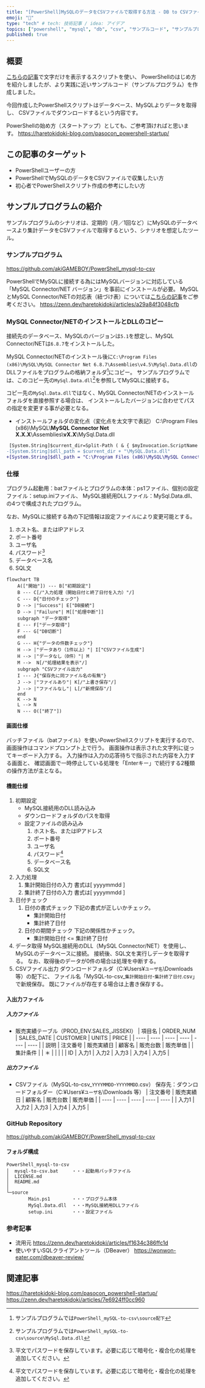 ```yaml
---
title: "[PowerShell]MySQLのデータをCSVファイルで取得する方法 - DB to CSVファイル"
emoji: "🦾"
type: "tech" # tech: 技術記事 / idea: アイデア
topics: ["powershell", "mysql", "db", "csv", "サンプルコード", "サンプルプログラム"]
published: true
---
```

## 概要
[こちらの記事](https://haretokidoki-blog.com/pasocon_powershell-startup/)で文字だけを表示するスクリプトを使い、
PowerShellのはじめ方を紹介しましたが、より実践に近いサンプルコード（サンプルプログラム）を作成しました。

今回作成したPowerShellスクリプトはデータベース、MySQLよりデータを取得し、
CSVファイルでダウンロードするという内容です。

PowerShellの始め方（スタートアップ）としても、ご参考頂ければと思います。
https://haretokidoki-blog.com/pasocon_powershell-startup/
## この記事のターゲット
- PowerShellユーザーの方
- PowerShellでMySQLのデータをCSVファイルで収集したい方
- 初心者でPowerShellスクリプト作成の参考にしたい方
## サンプルプログラムの紹介
サンプルプログラムのシナリオは、定期的（月／1回など）にMySQLのデータベースより集計データをCSVファイルで取得するという、シナリオを想定したツール。
### サンプルプログラム
https://github.com/akiGAMEBOY/PowerShell_mysql-to-csv

PowerShellでMySQLに接続する為にはMySQLバージョンに対応している「MySQL Connector/NET バージョン」を事前にインストールが必要。
MySQLとMySQL Connector/NETの対応表（紐づけ表）については[こちらの記事](https://zenn.dev/haretokidoki/articles/a29a84f3048cfb)をご参考ください。
https://zenn.dev/haretokidoki/articles/a29a84f3048cfb
### MySQL Connector/NETのインストールとDLLのコピー
接続先のデータベース、MySQLのバージョンは`5.1`を想定し、MySQL Connector/NETは`6.8.7`をインストールした。

MySQL Connector/NETのインストール後に`C:\Program Files (x86)\MySQL\MySQL Connector Net 6.8.7\Assemblies\v4.5\MySql.Data.dll`のDLLファイルをプログラムの格納フォルダ[^1]にコピー。
サンプルプログラムでは、このコピー先の`MySql.Data.dll`[^2]を参照してMySQLに接続する。
[^1]: サンプルプログラムでは`PowerShell_mySQL-to-csv\source配下`
[^2]: サンプルプログラムでは`PowerShell_mySQL-to-csv\source\MySql.Data.dll`

コピー先の`MySql.Data.dll`ではなく、MySQL Connector/NETのインストールフォルダを直接参照する場合は、
インストールしたバージョンに合わせてパスの指定を変更する事が必要となる。
- インストールフォルダの変化点（変化点を太文字で表記）
C:\Program Files (x86)\MySQL\\**MySQL Connector Net X.X.X**\Assemblies\\**vX.X**\MySql.Data.dll
```diff powershell:DLLの参照先をインストールフォルダに変更する場合（ファイル名：Main.ps1）
 [System.String]$current_dir=Split-Path ( & { $myInvocation.ScriptName } ) -parent                                      # 他でも使用している為、削除しない
-[System.String]$dll_path = $current_dir + "\MySQL.Data.dll"                                                            # コピー先
+[System.String]$dll_path = "C:\Program Files (x86)\MySQL\MySQL Connector Net 6.8.7\Assemblies\v4.5\MySql.Data.dll"     # インストール先
```
### 仕様
プログラム起動用：batファイルとプログラムの本体：ps1ファイル、個別の設定ファイル：setup.iniファイル、
MySQL接続用DLLファイル：MySql.Data.dll、
の4つで構成されたプログラム。

なお、MySQLに接続する為の下記情報は設定ファイルにより変更可能とする。
1. ホスト名、またはIPアドレス
1. ポート番号
1. ユーザ名
1. パスワード[^3]
1. データベース名
1. SQL文
[^3]: 平文でパスワードを保存しています。必要に応じて暗号化・複合化の処理を追加してください。

```mermaid
flowchart TB
    A(["開始"]) --- B["初期設定"]
    B --- C[/"入力処理（開始日付と終了日付を入力）"/]
    C --- D{"日付のチェック"}
    D --> |"Success"| E["DB接続"]
    D --> |"Failure"| M[["処理中断"]]
    subgraph "データ取得"
    E --- F["データ取得"]
    F --- G["DB切断"]
    end
    G --- H{"データの件数チェック"}
    H --> |"データあり（1件以上）"| I["CSVファイル生成"]
    H --> |"データなし（0件）"| M
    M -->  N[/"処理結果を表示"/]
    subgraph "CSVファイル出力"
    I --- J{"保存先に同ファイル名の有無"}
    J --> |"ファイルあり"| K[/"上書き保存"/]
    J --> |"ファイルなし"| L[/"新規保存"/]
    end
    K --> N
    L --> N
    N --- O(["終了"])
```
#### 画面仕様
バッチファイル（batファイル）を使いPowerShellスクリプトを実行するので、
画面操作はコマンドプロンプト上で行う。
画面操作は表示された文字列に従ってキーボード入力する。
入力操作は入力の応答待ちで指示された内容を入力する画面と、
確認画面で一時停止している処理を「Enterキー」で続行する2種類の操作方法が主となる。
#### 機能仕様
1. 初期設定
    - MySQL接続用のDLL読み込み
    - ダウンロードフォルダのパスを取得
    - 設定ファイルの読み込み
        1. ホスト名、またはIPアドレス
        1. ポート番号
        1. ユーザ名
        1. パスワード[^3]
        1. データベース名
        1. SQL文
1. 入力処理
    1. 集計開始日付の入力
    書式は[ yyyymmdd ]
    1. 集計終了日付の入力
    書式は[ yyyymmdd ]
1. 日付チェック
    1. 日付の書式チェック
    下記の書式が正しいかチェック。
        - 集計開始日付
        - 集計終了日付
    1. 日付の期間チェック
    下記の関係性かチェック。
        - 集計開始日付 <= 集計終了日付
1. データ取得
MySQL接続用のDLL（MySQL Connector/NET）を使用し、MySQLのデータベースに接続。
接続後、SQL文を実行しデータを取得する。
なお、取得後のデータが0件の場合は処理を中断する。
1. CSVファイル出力
ダウンロードフォルダ（C:¥Users¥`ユーザ名`\Downloads 等）の配下に、
ファイル名「MySQL-to-csv_`集計開始日付`-`集計終了日付`.csv」で新規保存。
既にファイルが存在する場合は上書き保存する。
#### 入出力ファイル
##### 入力ファイル
- 販売実績テーブル（PROD_ENV.SALES_JISSEKI）
    | 項目名 | ORDER_NUM | SALES_DATE | CUSTOMER | UNITS | PRICE |
    | ---- | ---- | ---- | ---- | ---- | ---- |
    | 説明 | 注文番号 | 販売実績日 | 顧客名 | 販売台数 | 販売単価 |
    | 集計条件 |  | ＊ |  |  |  |
    | ID | 入力1 | 入力2 | 入力3 | 入力4 | 入力5 |

##### 出力ファイル
- CSVファイル（MySQL-to-csv_`YYYYMMDD`-`YYYYMMDD`.csv）
    保存先：ダウンロードフォルダー（C:¥Users¥`ユーザ名`\Downloads 等）
    | 注文番号 | 販売実績日 | 顧客名 | 販売台数 | 販売単価 |
    | ---- | ---- | ---- | ---- | ---- |
    | 入力1 | 入力2 | 入力3 | 入力4 | 入力5 |
### GitHub Repository
https://github.com/akiGAMEBOY/PowerShell_mysql-to-csv
#### フォルダ構成
```
PowerShell_mysql-to-csv
│  mysql-to-csv.bat     ・・・起動用バッチファイル
│  LICENSE.md
│  README.md
│
└─source
        Main.ps1        ・・・プログラム本体
        MySql.Data.dll  ・・・MySQL接続用DLLファイル
        setup.ini       ・・・設定ファイル
```
### 参考記事
- 流用元
    https://zenn.dev/haretokidoki/articles/f1634c386ffc1d
- 使いやすいSQLクライアントツール（DBeaver）
    https://wonwon-eater.com/dbeaver-review/
## 関連記事
https://haretokidoki-blog.com/pasocon_powershell-startup/
https://zenn.dev/haretokidoki/articles/7e6924ff0cc960